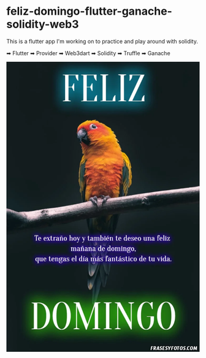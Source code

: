 # feliz-domingo-flutter-ganache-solidity-web3

This is a flutter app I'm working on to practice and play around with solidity.

➡ Flutter
➡ Provider
➡ Web3dart
➡ Solidity
➡ Truffle
➡ Ganache


![](photofeliz.jpg)
